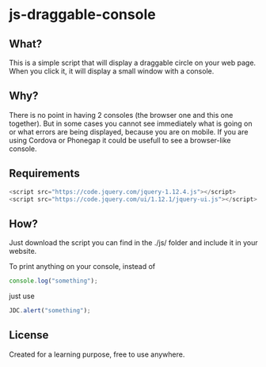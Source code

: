 # js-draggable-console

## What?

This is a simple script that will display a draggable circle on your web page. When you click it, it will display a small window
with a console.

## Why? 

There is no point in having 2 consoles (the browser one and this one together). But in some cases you cannot see immediately what is going on or what errors are being displayed, because you are on mobile. If you are using Cordova or Phonegap it could be usefull to see a browser-like console.

## Requirements

```javascript
<script src="https://code.jquery.com/jquery-1.12.4.js"></script>
<script src="https://code.jquery.com/ui/1.12.1/jquery-ui.js"></script>
```

## How?

Just download the script you can find in the ./js/ folder and include it in your website.

To print anything on your console, instead of

```javascript
console.log("something");
```

just use 

```javascript
JDC.alert("something");
```

## License

Created for a learning purpose, free to use anywhere.
